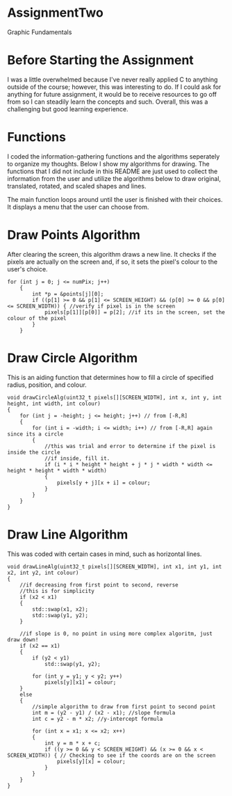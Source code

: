 # AssignmentTwo
Graphic Fundamentals

# Before Starting the Assignment
I was a little overwhelmed because I've never really applied C to anything outside of the course; however, this was interesting to do. If I could ask for anything for future assignment, it would be to receive resources to go off from so I can steadily learn the concepts and such. Overall, this was a challenging but good learning experience.

# Functions
I coded the information-gathering functions and the algorithms seperately to organize my thoughts. Below I show my algorithms for drawing. The functions that I did not include in this README are just used to collect the information from the user and utilize the algorithms below to draw original, translated, rotated, and scaled shapes and lines.

The main function loops around until the user is finished with their choices. It displays a menu that the user can choose from.

# Draw Points Algorithm
After clearing the screen, this algorithm draws a new line. It checks if the pixels are actually on the screen and, if so, it sets the pixel's colour to the user's choice.
```
for (int j = 0; j <= numPix; j++)
	{
		int *p = &points[j][0];
		if ((p[1] >= 0 && p[1] <= SCREEN_HEIGHT) && (p[0] >= 0 && p[0] <= SCREEN_WIDTH)) { //verify if pixel is in the screen
			pixels[p[1]][p[0]] = p[2]; //if its in the screen, set the colour of the pixel
		}
	}
```

# Draw Circle Algorithm
This is an aiding function that determines how to fill a circle of specified radius, position, and colour.
```
void drawCircleAlg(uint32_t pixels[][SCREEN_WIDTH], int x, int y, int height, int width, int colour)
{
	for (int j = -height; j <= height; j++) // from [-R,R]
	{
		for (int i = -width; i <= width; i++) // from [-R,R] again since its a circle
		{
			//this was trial and error to determine if the pixel is inside the circle
			//if inside, fill it.
			if (i * i * height * height + j * j * width * width <= height * height * width * width)
			{
				pixels[y + j][x + i] = colour;
			}
		}
	}
}
```

# Draw Line Algorithm
This was coded with certain cases in mind, such as horizontal lines. 
```
void drawLineAlg(uint32_t pixels[][SCREEN_WIDTH], int x1, int y1, int x2, int y2, int colour)
{
	//if decreasing from first point to second, reverse
	//this is for simplicity
	if (x2 < x1)
	{
		std::swap(x1, x2);
		std::swap(y1, y2);
	}

	//if slope is 0, no point in using more complex algoritm, just draw down!
	if (x2 == x1)
	{
		if (y2 < y1)
			std::swap(y1, y2);

		for (int y = y1; y < y2; y++)
			pixels[y][x1] = colour;
	}
	else
	{
		//simple algorithm to draw from first point to second point
		int m = (y2 - y1) / (x2 - x1); //slope formula
		int c = y2 - m * x2; //y-intercept formula

		for (int x = x1; x <= x2; x++)
		{
			int y = m * x + c;
			if ((y >= 0 && y < SCREEN_HEIGHT) && (x >= 0 && x < SCREEN_WIDTH)) { // Checking to see if the coords are on the screen
				pixels[y][x] = colour;
			}
		}
	}
}
```
